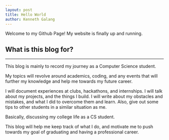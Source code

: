 ```yaml
---
layout: post
title: Hello World
author: Kenneth Galang
---
```


 Welcome to my Github Page!
 My website is finally up and running.

## What is this blog for? 
-----

This blog is mainly to record my journey as a Computer Science student.

My topics will revolve around academics, coding, and any events that will further my knowledge and help me towards my future career.

I will document experiences at clubs, hackathons, and internships. I will talk about my projects, and the things I build. I will write about my obstacles and mistakes, and what I did to overcome them and learn. Also, give out some tips to other students in a similar situation as me.

Basically, discussing my college life as a CS student.

This blog will help me keep track of what I do, and motivate me to push towards my goal of graduating and having a professional career. 



